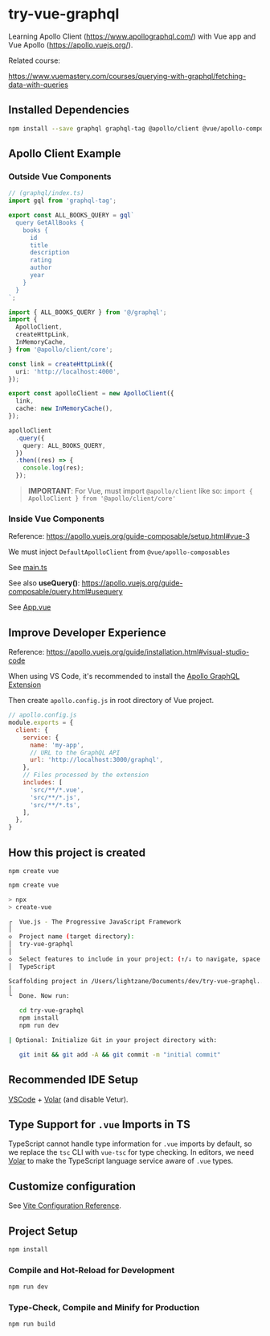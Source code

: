 # try-vue-graphql

Learning Apollo Client (https://www.apollographql.com/) with Vue app and Vue Apollo (https://apollo.vuejs.org/).

Related course:

https://www.vuemastery.com/courses/querying-with-graphql/fetching-data-with-queries

## Installed Dependencies

```bash
npm install --save graphql graphql-tag @apollo/client @vue/apollo-composable
```

## Apollo Client Example

### Outside Vue Components

```ts
// (graphql/index.ts)
import gql from 'graphql-tag';

export const ALL_BOOKS_QUERY = gql`
  query GetAllBooks {
    books {
      id
      title
      description
      rating
      author
      year
    }
  }
`;
```

```ts
import { ALL_BOOKS_QUERY } from '@/graphql';
import {
  ApolloClient,
  createHttpLink,
  InMemoryCache,
} from '@apollo/client/core';

const link = createHttpLink({
  uri: 'http://localhost:4000',
});

export const apolloClient = new ApolloClient({
  link,
  cache: new InMemoryCache(),
});

apolloClient
  .query({
    query: ALL_BOOKS_QUERY,
  })
  .then((res) => {
    console.log(res);
  });
```

> **IMPORTANT**: For Vue, must import `@apollo/client` like so: `import { ApolloClient } from '@apollo/client/core'`

### Inside Vue Components

Reference: https://apollo.vuejs.org/guide-composable/setup.html#vue-3

We must inject `DefaultApolloClient` from `@vue/apollo-composables`

See [main.ts](./src/main.ts#L14)

See also **useQuery()**: https://apollo.vuejs.org/guide-composable/query.html#usequery

See [App.vue](./src/App.vue#L24)

## Improve Developer Experience

Reference: https://apollo.vuejs.org/guide/installation.html#visual-studio-code

When using VS Code, it's recommended to install the [Apollo GraphQL Extension](https://marketplace.visualstudio.com/items?itemName=apollographql.vscode-apollo)

Then create `apollo.config.js` in root directory of Vue project.

<!-- prettier-ignore -->
```js
// apollo.config.js
module.exports = {
  client: {
    service: {
      name: 'my-app',
      // URL to the GraphQL API
      url: 'http://localhost:3000/graphql',
    },
    // Files processed by the extension
    includes: [
      'src/**/*.vue',
      'src/**/*.js',
      'src/**/*.ts',
    ],
  },
}
```
## How this project is created

`npm create vue`

```bash
npm create vue

> npx
> create-vue

┌  Vue.js - The Progressive JavaScript Framework
│
◇  Project name (target directory):
│  try-vue-graphql
│
◇  Select features to include in your project: (↑/↓ to navigate, space to select, a to toggle all, enter to confirm)
│  TypeScript

Scaffolding project in /Users/lightzane/Documents/dev/try-vue-graphql...
│
└  Done. Now run:

   cd try-vue-graphql
   npm install
   npm run dev

| Optional: Initialize Git in your project directory with:

   git init && git add -A && git commit -m "initial commit"
```

## Recommended IDE Setup

[VSCode](https://code.visualstudio.com/) + [Volar](https://marketplace.visualstudio.com/items?itemName=Vue.volar) (and disable Vetur).

## Type Support for `.vue` Imports in TS

TypeScript cannot handle type information for `.vue` imports by default, so we replace the `tsc` CLI with `vue-tsc` for type checking. In editors, we need [Volar](https://marketplace.visualstudio.com/items?itemName=Vue.volar) to make the TypeScript language service aware of `.vue` types.

## Customize configuration

See [Vite Configuration Reference](https://vite.dev/config/).

## Project Setup

```sh
npm install
```

### Compile and Hot-Reload for Development

```sh
npm run dev
```

### Type-Check, Compile and Minify for Production

```sh
npm run build
```
